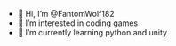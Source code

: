 - 👋 Hi, I’m @FantomWolf182
- 👀 I’m interested in coding games
- 🌱 I’m currently learning python and unity


<!---
FantomWolf182/FantomWolf182 is a ✨ special ✨ repository because its `README.md` (this file) appears on your GitHub profile.
You can click the Preview link to take a look at your changes.
--->
